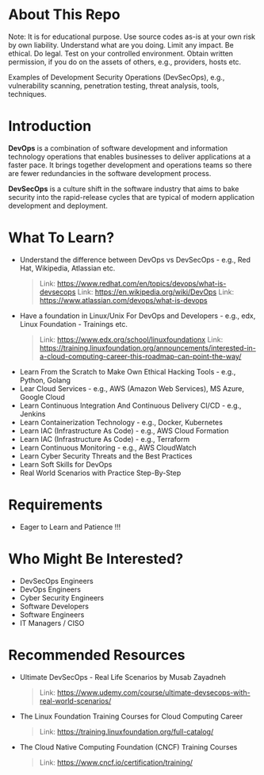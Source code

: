 # **About This Repo**

Note: It is for educational purpose. Use source codes as-is at your own risk by own liability. Understand what are you doing. Limit any impact.
Be ethical. Do legal. Test on your controlled environment. Obtain written permission, if you do on the assets of others, e.g., providers, hosts etc.

Examples of Development Security Operations (DevSecOps), e.g., vulnerability scanning, penetration testing, threat analysis, tools, techniques.

# **Introduction**

**DevOps** is a combination of software development and information technology operations that enables businesses to deliver applications at a faster pace. It brings together development and operations teams so there are fewer redundancies in the software development process.

**DevSecOps** is a culture shift in the software industry that aims to bake security into the rapid-release cycles that are typical of modern application development and deployment.

# **What To Learn?**
- Understand the difference between DevOps vs DevSecOps - e.g., Red Hat, Wikipedia, Atlassian etc.
  > Link: https://www.redhat.com/en/topics/devops/what-is-devsecops
  > Link: https://en.wikipedia.org/wiki/DevOps
  > Link: https://www.atlassian.com/devops/what-is-devops
- Have a foundation in Linux/Unix For DevOps and Developers - e.g., edx, Linux Foundation - Trainings etc.
  > Link: https://www.edx.org/school/linuxfoundationx
  > Link: https://training.linuxfoundation.org/announcements/interested-in-a-cloud-computing-career-this-roadmap-can-point-the-way/
- Learn From the Scratch to Make Own Ethical Hacking Tools - e.g., Python, Golang
- Lear Cloud Services - e.g., AWS (Amazon Web Services), MS Azure, Google Cloud
- Learn Continuous Integration And Continuous Delivery CI/CD - e.g., Jenkins
- Learn Containerization Technology - e.g., Docker, Kubernetes
- Learn IAC (Infrastructure As Code) - e.g., AWS Cloud Formation
- Learn IAC (Infrastructure As Code) - e.g., Terraform
- Learn Continuous Monitoring - e.g., AWS CloudWatch
- Learn Cyber Security Threats and the Best Practices
- Learn Soft Skills for DevOps
- Real World Scenarios with Practice Step-By-Step

# **Requirements**
- Eager to Learn and Patience !!!

# **Who Might Be Interested?**
- DevSecOps Engineers
- DevOps Engineers
- Cyber Security Engineers
- Software Developers
- Software Engineers
- IT Managers / CISO

# **Recommended Resources**
- Ultimate DevSecOps - Real Life Scenarios by Musab Zayadneh
  > Link: https://www.udemy.com/course/ultimate-devsecops-with-real-world-scenarios/
- The Linux Foundation Training Courses for Cloud Computing Career
  > Link: https://training.linuxfoundation.org/full-catalog/
- The Cloud Native Computing Foundation (CNCF) Training Courses
  > Link: https://www.cncf.io/certification/training/

